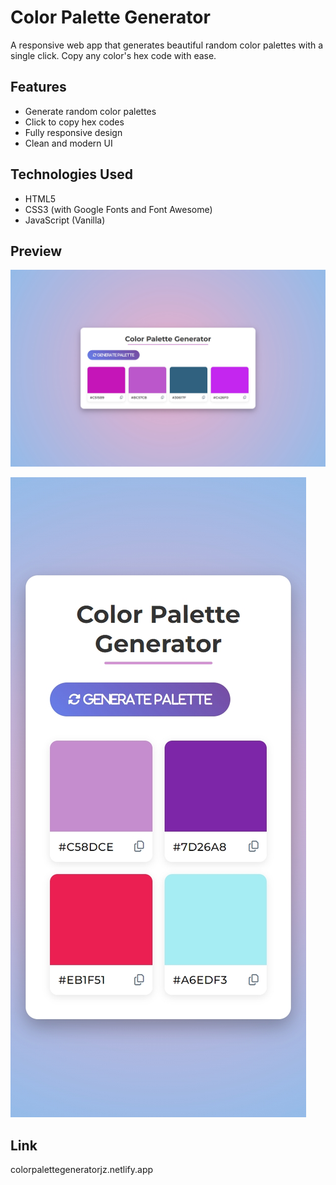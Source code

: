 # Color Palette Generator

A responsive web app that generates beautiful random color palettes with a single click. Copy any color's hex code with ease.

## Features

- Generate random color palettes
- Click to copy hex codes
- Fully responsive design
- Clean and modern UI

## Technologies Used

- HTML5
- CSS3 (with Google Fonts and Font Awesome)
- JavaScript (Vanilla)

## Preview

![Desktop preview](1.jpeg)

![Mobile preview](2.jpeg)

## Link
colorpalettegeneratorjz.netlify.app
